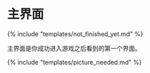 # 主界面

{% include "templates/not_finished_yet.md" %}

主界面是你成功进入游戏之后看到的第一个界面。

{% include "templates/picture_needed.md" %}
